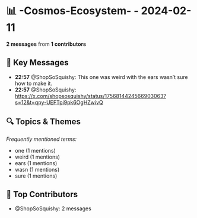 # 📊 -Cosmos-Ecosystem- - 2024-02-11
**2 messages** from **1 contributors**

## 💬 Key Messages
- **22:57** @ShopSoSquishy: This one was weird with the ears wasn’t sure how to make it.
- **22:57** @ShopSoSquishy: https://x.com/shopsosquishy/status/1756814424566903063?s=12&t=qpy-UEFTpi9pk6OgHZwivQ

## 🔍 Topics & Themes
*Frequently mentioned terms:*
- one (1 mentions)
- weird (1 mentions)
- ears (1 mentions)
- wasn (1 mentions)
- sure (1 mentions)

## 👥 Top Contributors
- @ShopSoSquishy: 2 messages